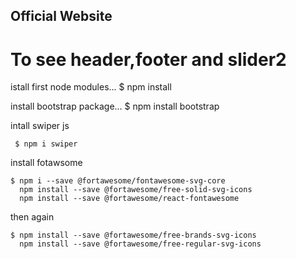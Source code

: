 
## Official Website


# To see header,footer and slider2

istall first node modules...
$ npm install

install bootstrap package...
$ npm install bootstrap

intall swiper js 

     $ npm i swiper

install fotawsome 

    $ npm i --save @fortawesome/fontawesome-svg-core
      npm install --save @fortawesome/free-solid-svg-icons
      npm install --save @fortawesome/react-fontawesome
  
  then again 
  
    $ npm install --save @fortawesome/free-brands-svg-icons
      npm install --save @fortawesome/free-regular-svg-icons
  


